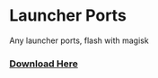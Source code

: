 # Launcher Ports
Any launcher ports, flash with magisk

### [Download Here](https://www.pling.com/p/1828956/)